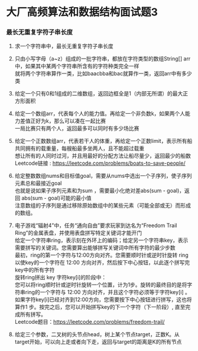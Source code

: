 # 大厂高频算法和数据结构面试题3

### 最长无重复字符子串长度
1. 求一个字符串中，最长无重复字符子串长度




2. 只由小写字母（a~z）组成的一批字符串，都放在字符类型的数组String[] arr中，如果其中某两个字符串所含有的字符种类完全一样  
   就将两个字符串算作一类，比如baacbba和bac就算作一类，返回arr中有多少类

3. 给定一个只有0和1组成的二维数组，返回边框全是1（内部无所谓）的最大正方形面积

4. 给定一个数组arr，代表每个人的能力值。再给定一个非负数k，如果两个人能力差值正好为k，那么可以凑在一起比赛  
   一局比赛只有两个人，返回最多可以同时有多少场比赛

5. 给定一个正数数组arr，代表若干人的体重，再给定一个正数limit，表示所有船共同拥有的载重量，每艘船最多坐两人，且不能超过载重  
   想让所有的人同时过河，并且用最好的分配方法让船尽量少，返回最少的船数  
   Leetcode链接 : https://leetcode.com/problems/boats-to-save-people/

6. 给定整数数组nums和目标值goal，需要从nums中选出一个子序列，使子序列元素总和最接近goal  
   也就是说如果子序列元素和为sum ，需要最小化绝对差abs(sum - goal)，返回 abs(sum - goal)可能的最小值  
   注意数组的子序列是通过移除原始数组中的某些元素（可能全部或无）而形成的数组。

7. 电子游戏“辐射4”中，任务“通向自由”要求玩家到达名为“Freedom Trail Ring”的金属表盘，并使用表盘拼写特定关键词才能开门  
   给定一个字符串ring，表示刻在外环上的编码；给定另一个字符串key，表示需要拼写的关键词。您需要算出能够拼写关键词中所有字符的最少步数  
   最初，ring的第一个字符与12:00方向对齐。您需要顺时针或逆时针旋转 ring 以使key的一个字符在 12:00 方向对齐，然后按下中心按钮，以此逐个拼写完key中的所有字符  
   旋转ring拼出 key 字符key[i]的阶段中：  
   您可以将ring顺时针或逆时针旋转一个位置，计为1步。旋转的最终目的是将字符串ring的一个字符与 12:00 方向对齐，并且这个字符必须等于字符key[i] 。  
   如果字符key[i]已经对齐到12:00方向，您需要按下中心按钮进行拼写，这也将算作1 步。按完之后，您可以开始拼写key的下一个字符（下一阶段）, 直至完成所有拼写。  
   Leetcode题目：https://leetcode.com/problems/freedom-trail/

8. 给定三个参数，二叉树的头节点head，树上某个节点target，正数K。从target开始，可以向上走或者向下走，返回与target的距离是K的所有节点  

